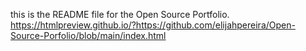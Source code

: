 this is the README file for the Open Source Portfolio.
https://htmlpreview.github.io/?https://github.com/elijahpereira/Open-Source-Porfolio/blob/main/index.html
